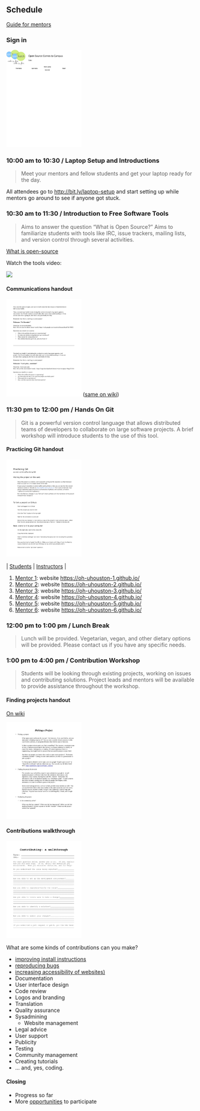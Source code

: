 ## Schedule

[Guide for mentors](https://github.com/openhatch/open-source-comes-to-campus/blob/master/logistics/mentors/guide.md)

### Sign in

[<img src="img/sign_in_sheet.png" width="200px"/>](https://rawgit.com/openhatch/open-source-comes-to-campus/master/curriculum/handouts/sign_in_sheet.odt)

### 10:00 am to 10:30 / Laptop Setup and Introductions

> Meet your mentors and fellow students and get your laptop ready for the day.

All attendees go to <http://bit.ly/laptop-setup> and start setting up while
mentors go around to see if anyone got stuck.

### 10:30 am to 11:30 / Introduction to Free Software Tools

> Aims to answer the question “What is Open Source?” Aims to familiarize students
> with tools like IRC, issue trackers, mailing lists, and version control through
> several activities.

[What is open-source](http://openhatch.github.io/open-source-comes-to-campus/lessons/what-is-open-source/self-guided.html)

Watch the tools video:

[<img src="https://i.ytimg.com/vi/yWCH8nos97w/0.jpg" width="200px"/>](https://www.youtube.com/watch?v=yWCH8nos97w)

#### Communications handout

[<img src="img/communications_handout.png" width="200px"/>](https://rawgit.com/openhatch/open-source-comes-to-campus/master/curriculum/handouts/Communications_Handout.pdf) ([same on wiki](https://openhatch.org/wiki/Communication))


### 11:30 pm to 12:00 pm / Hands On Git

> Git is a powerful version control language that allows distributed teams of
> developers to collaborate on large software projects. A brief workshop will
> introduce students to the use of this tool.

#### Practicing Git handout

[<img src="img/practicing_git_student_handout.png" width="200px"/>](https://rawgit.com/openhatch/open-source-comes-to-campus/master/curriculum/handouts/Practicing_Git_Student_Handout.pdf)

| [Students](https://openhatch.org/wiki/Open_Source_Comes_to_Campus/Practicing_Git/Students) | [Instructors](https://openhatch.org/wiki/Open_Source_Comes_to_Campus/Practicing_Git/Instructors) |

1. [Mentor 1](https://github.com/oh-uhouston-1): website <https://oh-uhouston-1.github.io/>
2. [Mentor 2](https://github.com/oh-uhouston-2): website <https://oh-uhouston-2.github.io/>
3. [Mentor 3](https://github.com/oh-uhouston-3): website <https://oh-uhouston-3.github.io/>
4. [Mentor 4](https://github.com/oh-uhouston-4): website <https://oh-uhouston-4.github.io/>
5. [Mentor 5](https://github.com/oh-uhouston-5): website <https://oh-uhouston-5.github.io/>
6. [Mentor 6](https://github.com/oh-uhouston-6): website <https://oh-uhouston-6.github.io/>

### 12:00 pm to 1:00 pm / Lunch Break

> Lunch will be provided. Vegetarian, vegan, and other dietary options will be
> provided. Please contact us if you have any specific needs.

### 1:00 pm to 4:00 pm / Contribution Workshop

> Students will be looking through existing projects, working on issues and
> contributing solutions. Project leads and mentors will be available to provide
> assistance throughout the workshop.

#### Finding projects handout

[On wiki](https://openhatch.org/wiki/Open_Source_Comes_to_Campus/Curriculum/Finding_a_Project)

[<img src="img/finding_projects_handout.png" width="200px"/>](https://rawgit.com/openhatch/open-source-comes-to-campus/master/curriculum/handouts/FindingProjects_Student_Handout.odt)

#### Contributions walkthrough

[<img src="img/walkthrough.png" width="200px">](https://rawgit.com/openhatch/open-source-comes-to-campus/master/curriculum/handouts/walkthrough.pdf)

What are some kinds of contributions can you make?

 - [improving install instructions](http://openhatch.github.io/open-source-comes-to-campus/lessons/newcomer-tasks/setup/)
 - [reproducing bugs](https://openhatch.org/w/index.php?title=Open_Source_Comes_to_Campus/Newcomer_Tasks/Issue_Tracker_Cleaning)
 - [increasing accessibility of websites)](http://openhatch.github.io/open-source-comes-to-campus/lessons/newcomer-tasks/accessibility/)
 - Documentation
 - User interface design
 - Code review
 - Logos and branding
 - Translation
 - Quality assurance
 - Sysadmining
   - Website management
 - Legal advice
 - User support
 - Publicity
 - Testing
 - Community management
 - Creating tutorials
 - ... and, yes, coding.


#### Closing

- Progress so far
- More [opportunities](https://openhatch.org/wiki/Opportunities) to participate
